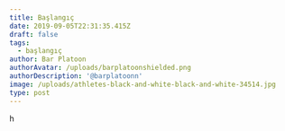 ```yaml
---
title: Başlangıç
date: 2019-09-05T22:31:35.415Z
draft: false
tags:
  - başlangıç
author: Bar Platoon
authorAvatar: /uploads/barplatoonshielded.png
authorDescription: '@barplatoonn'
image: /uploads/athletes-black-and-white-black-and-white-34514.jpg
type: post
---
```

h
